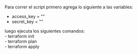 Para correr el script
primero agrega lo siguiente a las variables:
- access_key = ""
- secret_key = ""

luego ejecuta los siguientes comandos: <br>
    - terraform init <br>
    - terraform plan <br>
    - terraform apply <br>
